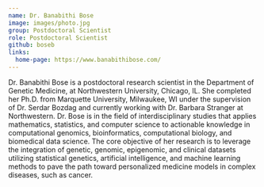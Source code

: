 ```yaml
---
name: Dr. Banabithi Bose
image: images/photo.jpg
group: Postdoctoral Scientist
role: Postdoctoral Scientist
github: boseb
links:
  home-page: https://www.banabithibose.com/
---
```


Dr. Banabithi Bose is a postdoctoral research scientist in the Department of Genetic Medicine, at Northwestern University, Chicago, IL. She completed her Ph.D. from Marquette University, Milwaukee, WI under the supervision of Dr. Serdar Bozdag and currently working with Dr. Barbara Stranger at Northwestern. Dr. Bose is in the field of interdisciplinary studies that applies mathematics, statistics, and computer science to actionable knowledge in computational genomics, bioinformatics, computational biology, and biomedical data science. The core objective of her research is to leverage the integration of genetic, genomic, epigenomic, and clinical datasets utilizing statistical genetics, artificial intelligence, and machine learning methods to pave the path toward personalized medicine models in complex diseases, such as cancer.
